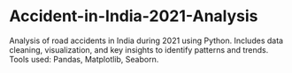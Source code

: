 # Accident-in-India-2021-Analysis
Analysis of road accidents in India during 2021 using Python. Includes data cleaning, visualization, and key insights to identify patterns and trends. Tools used: Pandas, Matplotlib, Seaborn.
